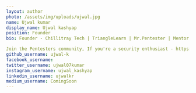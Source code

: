```yaml
---
layout: author
photo: /assets/img/uploads/ujwal.jpg
name: Ujwal kumar
display_name: Ujwal kashyap
position: Founder
bio: Founder - Chillitray Tech | TriangleLearn | Mr.Pentester | Mentor - Atal Innovation Mission [NITI Ayog, Govt of India] | Security Researcher & Trainer [Found & Mitigated vulnerabilities in 150+ organizations including fortune 500 & several government(s) assets] & Trained/Mentored more than 200+ professionals in Cyber Sec | Developer | Growth Hacker | Lead- GLUG MVIT | Mozillian | MSP | Public speaker & Motivator | Dreamer

Join the Pentesters community, If you're a security enthusiast - https://t.me/pentesterscommunity
github_username: ujwal-k
facebook_username: 
twitter_username: ujwal07kumar
instagram_username: ujwal_kashyap
linkedin_username: ujwalkr
medium_username: ComingSoon
---
```


